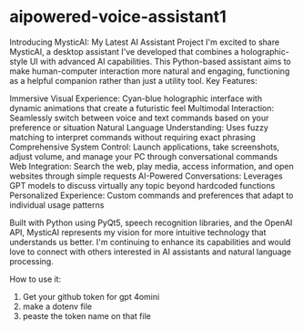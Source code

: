 # aipowered-voice-assistant1

Introducing MysticAI: My Latest AI Assistant Project
I'm excited to share MysticAI, a desktop assistant I've developed that combines a holographic-style UI with advanced AI capabilities. This Python-based assistant aims to make human-computer interaction more natural and engaging, functioning as a helpful companion rather than just a utility tool.
Key Features:

Immersive Visual Experience: Cyan-blue holographic interface with dynamic animations that create a futuristic feel
Multimodal Interaction: Seamlessly switch between voice and text commands based on your preference or situation
Natural Language Understanding: Uses fuzzy matching to interpret commands without requiring exact phrasing
Comprehensive System Control: Launch applications, take screenshots, adjust volume, and manage your PC through conversational commands
Web Integration: Search the web, play media, access information, and open websites through simple requests
AI-Powered Conversations: Leverages GPT models to discuss virtually any topic beyond hardcoded functions
Personalized Experience: Custom commands and preferences that adapt to individual usage patterns

Built with Python using PyQt5, speech recognition libraries, and the OpenAI API, MysticAI represents my vision for more intuitive technology that understands us better.
I'm continuing to enhance its capabilities and would love to connect with others interested in AI assistants and natural language processing.

How to use it:
1. Get your github token for gpt 4omini
2. make a dotenv file
3. peaste the token name on that file
